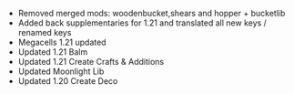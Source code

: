 - Removed merged mods: woodenbucket,shears and hopper + bucketlib
- Added back supplementaries for 1.21 and translated all new keys / renamed keys
- Megacells 1.21 updated
- Updated 1.21 Balm
- Updated 1.21 Create Crafts & Additions
- Updated Moonlight Lib
- Updated 1.20 Create Deco
